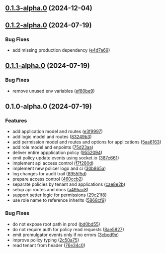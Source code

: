 ## [0.1.3-alpha.0](https://git.embrio.tech:2224/embrio/policer/api/compare/v0.1.2-alpha.0...v0.1.3-alpha.0) (2024-12-04)
## [0.1.2-alpha.0](https://git.embrio.tech:2224/embrio/policer/api/compare/v0.1.1-alpha.0...v0.1.2-alpha.0) (2024-07-19)

### Bug Fixes

* add missing production dependency ([e4d7a69](https://git.embrio.tech:2224/embrio/policer/api/commit/e4d7a696364d716003d56db47062c74c0802701b))
## [0.1.1-alpha.0](https://git.embrio.tech:2224/embrio/policer/api/compare/v0.1.0-alpha.0...v0.1.1-alpha.0) (2024-07-19)

### Bug Fixes

* remove unused env variables ([ef80be9](https://git.embrio.tech:2224/embrio/policer/api/commit/ef80be969fe3129aeeec78446519fbf9454a7950))
## 0.1.0-alpha.0 (2024-07-19)

### Features

* add application model and routes ([e3f9997](https://git.embrio.tech:2224/embrio/policer/api/commit/e3f99978403861fb816e7aebcb8a888b30b50db1))
* add logic model and routes ([83249b3](https://git.embrio.tech:2224/embrio/policer/api/commit/83249b359252b5e43a8c164afa0a37421d04cfa0))
* add permission model and routes and options for applications ([5aa6163](https://git.embrio.tech:2224/embrio/policer/api/commit/5aa61637b9513315e6c081170a516aee3f93a0c7))
* add role model and enpoints ([75d23aa](https://git.embrio.tech:2224/embrio/policer/api/commit/75d23aa95d8e776d0cbcb90d54030f329220375f))
* deliver entire appplication policy ([9552094](https://git.embrio.tech:2224/embrio/policer/api/commit/95520940febcc28bb002a2307c3aa49e5445e6c6))
* emit policy update events using socket.io ([387c661](https://git.embrio.tech:2224/embrio/policer/api/commit/387c66100d7232e764c158f0e42d136435ca9893))
* implement api access control ([f7f280d](https://git.embrio.tech:2224/embrio/policer/api/commit/f7f280dcb366ef22d1b7d59d8baf4e67063ab3fe))
* implement new policer logo and ci ([30b865a](https://git.embrio.tech:2224/embrio/policer/api/commit/30b865a78d95fa6fecc7c9ae1d7025bbbc08883a))
* log changes for audit trail ([8955f5d](https://git.embrio.tech:2224/embrio/policer/api/commit/8955f5d9c2de7baa1212a5d5e1a8d6389b7e9f47))
* prepare access control ([460ccb2](https://git.embrio.tech:2224/embrio/policer/api/commit/460ccb2fb04123a962dc6952e3a6a65cd8666500))
* separate policies by tenant and applications ([cae8e2b](https://git.embrio.tech:2224/embrio/policer/api/commit/cae8e2bc5a460ad4916e6eaf81bd474970e4b5e5))
* setup api routes and docs ([a495ac8](https://git.embrio.tech:2224/embrio/policer/api/commit/a495ac8d3de62c94e81866a501e29550a2be48a0))
* support setter logic for permissions ([29c21f8](https://git.embrio.tech:2224/embrio/policer/api/commit/29c21f8932b294110abd9356ceaa938f26db4d0e))
* use role name to reference inherits ([5868cf9](https://git.embrio.tech:2224/embrio/policer/api/commit/5868cf94216d55c0d5b6c3bc9b3d853c62e5083a))

### Bug Fixes

* do not expose root path in prod ([bd0bd55](https://git.embrio.tech:2224/embrio/policer/api/commit/bd0bd55f619bdc89534b2b96d8be1d5f7be26278))
* do not require auth for policy read requests ([8ae5827](https://git.embrio.tech:2224/embrio/policer/api/commit/8ae5827c107266035b5f9203fd3777eb4733b979))
* emit promulgator events only if no errors ([3cbcd9e](https://git.embrio.tech:2224/embrio/policer/api/commit/3cbcd9eb7e85d2618830bae9020516ce42e7f5a6))
* improve policy typing ([2c50a75](https://git.embrio.tech:2224/embrio/policer/api/commit/2c50a7510d1aa6b7aa641eae9f639b877f13329b))
* read tenant from header ([76e34c0](https://git.embrio.tech:2224/embrio/policer/api/commit/76e34c0574242bd57582e3802a813f35e891b93a))
